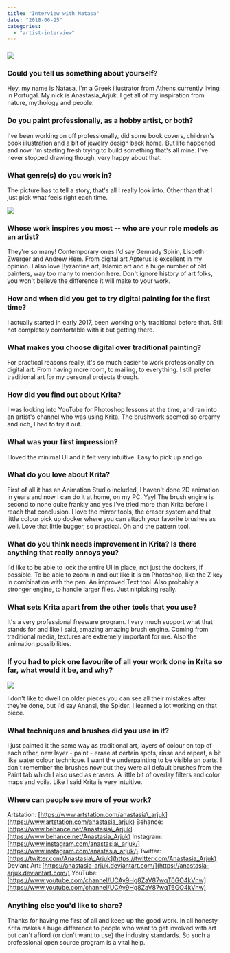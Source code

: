 ```yaml
---
title: "Interview with Natasa"
date: "2018-06-25"
categories: 
  - "artist-interview"
---
```


### ![](../images/Persephone.jpg)

### Could you tell us something about yourself?

Hey, my name is Natasa, I'm a Greek illustrator from Athens currently living in Portugal. My nick is Anastasia\_Arjuk. I get all of my inspiration from nature, mythology and people.

### Do you paint professionally, as a hobby artist, or both?

I've been working on off professionally, did some book covers, children's book illustration and a bit of jewelry design back home. But life happened and now I'm starting fresh trying to build something that's all mine. I've never stopped drawing though, very happy about that.

### What genre(s) do you work in?

The picture has to tell a story, that's all I really look into. Other than that I just pick what feels right each time.

![](../images/Minotaur.jpg)

### Whose work inspires you most -- who are your role models as an artist?

They're so many! Contemporary ones I'd say Gennady Spirin, Lisbeth Zwerger and Andrew Hem. From digital art Apterus is excellent in my opinion. I also love Byzantine art, Islamic art and a huge number of old painters, way too many to mention here. Don't ignore history of art folks, you won't believe the difference it will make to your work.

### How and when did you get to try digital painting for the first time?

I actually started in early 2017, been working only traditional before that. Still not completely comfortable with it but getting there.

### What makes you choose digital over traditional painting?

For practical reasons really, it's so much easier to work professionally on digital art. From having more room, to mailing, to everything. I still prefer traditional art for my personal projects though.

### How did you find out about Krita?

I was looking into YouTube for Photoshop lessons at the time, and ran into an artist's channel who was using Krita. The brushwork seemed so creamy and rich, I had to try it out.

### What was your first impression?

I loved the minimal UI and it felt very intuitive. Easy to pick up and go.

### What do you love about Krita?

First of all it has an Animation Studio included, I haven't done 2D animation in years and now I can do it at home, on my PC. Yay! The brush engine is second to none quite frankly and yes I've tried more than Krita before I reach that conclusion. I love the mirror tools, the eraser system and that little colour pick up docker where you can attach your favorite brushes as well. Love that little bugger, so practical. Oh and the pattern tool.

### What do you think needs improvement in Krita? Is there anything that really annoys you?

I'd like to be able to lock the entire UI in place, not just the dockers, if possible. To be able to zoom in and out like it is on Photoshop, like the Z key in combination with the pen. An improved Text tool. Also probably a stronger engine, to handle larger files. Just nitpicking really.

### What sets Krita apart from the other tools that you use?

It's a very professional freeware program. I very much support what that stands for and like I said, amazing amazing brush engine. Coming from traditional media, textures are extremely important for me. Also the animation possibilities.

### If you had to pick one favourite of all your work done in Krita so far, what would it be, and why?

![](../images/Anansi.jpg)

I don't like to dwell on older pieces you can see all their mistakes after they're done, but I'd say Anansi, the Spider. I learned a lot working on that piece.

### What techniques and brushes did you use in it?

I just painted it the same way as traditional art, layers of colour on top of each other, new layer - paint - erase at certain spots, rinse and repeat, a bit like water colour technique. I want the underpainting to be visible an parts. I don't remember the brushes now but they were all default brushes from the Paint tab which I also used as erasers. A little bit of overlay filters and color maps and voila. Like I said Krita is very intuitive.

### Where can people see more of your work?

Artstation: [https://www.artstation.com/anastasia\_arjuk](https://www.artstation.com/anastasia_arjuk) Behance: [https://www.behance.net/Anastasia\_Arjuk](https://www.behance.net/Anastasia_Arjuk) Instagram: [https://www.instagram.com/anastasia\_arjuk/](https://www.instagram.com/anastasia_arjuk/) Twitter: [https://twitter.com/Anastasia\_Arjuk](https://twitter.com/Anastasia_Arjuk) Deviant Art: [https://anastasia-arjuk.deviantart.com/](https://anastasia-arjuk.deviantart.com/) YouTube: [https://www.youtube.com/channel/UCAy9Hg8ZaV87wqT6GO4kVnw](https://www.youtube.com/channel/UCAy9Hg8ZaV87wqT6GO4kVnw)

### Anything else you'd like to share?

Thanks for having me first of all and keep up the good work. In all honesty Krita makes a huge difference to people who want to get involved with art but can't afford (or don't want to use) the industry standards. So such a professional open source program is a vital help.
